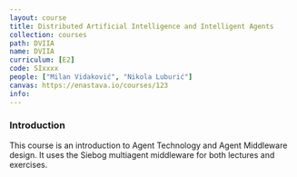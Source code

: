 ```yaml
---
layout: course
title: Distributed Artificial Intelligence and Intelligent Agents
collection: courses
path: DVIIA
name: DVIIA
curriculum: [E2]
code: SIxxxx
people: ["Milan Vidaković", "Nikola Luburić"]
canvas: https://enastava.io/courses/123
info:
---
```



### Introduction

This course is an introduction to Agent Technology and Agent Middleware design. It uses the Siebog multiagent middleware for both lectures and exercises.
